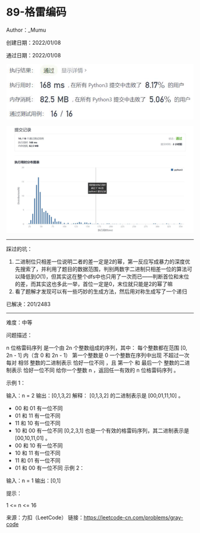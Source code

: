 # 89-格雷编码

Author：_Mumu

创建日期：2022/01/08

通过日期：2022/01/08

![](./通过截图2.jpg)

![](./通过截图1.jpg)

*****

踩过的坑：

1. 二进制位只相差一位说明二者的差一定是2的幂，第一反应写成暴力的深度优先搜索了，并利用了题目的数据范围，判别两数字二进制只相差一位的算法可以降低到$O(1)$，但其实这在整个dfs中也只用了一次而已——判断首位和末位的差，而其实这也多此一举，首位一定是0，末位就只能是2的幂了嘛
2. 看了题解才发现可以有一些巧妙的生成方法，然后用对称生成写了一个递归

已解决：201/2483

*****

难度：中等

问题描述：

n 位格雷码序列 是一个由 2n 个整数组成的序列，其中：
每个整数都在范围 [0, 2n - 1] 内（含 0 和 2n - 1）
第一个整数是 0
一个整数在序列中出现 不超过一次
每对 相邻 整数的二进制表示 恰好一位不同 ，且
第一个 和 最后一个 整数的二进制表示 恰好一位不同
给你一个整数 n ，返回任一有效的 n 位格雷码序列 。

 

示例 1：

输入：n = 2
输出：[0,1,3,2]
解释：
[0,1,3,2] 的二进制表示是 [00,01,11,10] 。
- 00 和 01 有一位不同
- 01 和 11 有一位不同
- 11 和 10 有一位不同
- 10 和 00 有一位不同
[0,2,3,1] 也是一个有效的格雷码序列，其二进制表示是 [00,10,11,01] 。
- 00 和 10 有一位不同
- 10 和 11 有一位不同
- 11 和 01 有一位不同
- 01 和 00 有一位不同
示例 2：

输入：n = 1
输出：[0,1]


提示：

1 <= n <= 16

来源：力扣（LeetCode）
链接：https://leetcode-cn.com/problems/gray-code
